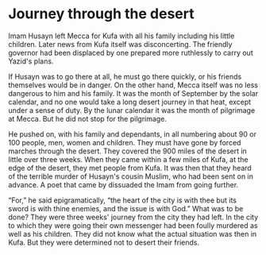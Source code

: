 Journey through the desert
==========================

Imam Husayn left Mecca for Kufa with all his family including his little
children. Later news from Kufa itself was disconcerting. The friendly
governor had been displaced by one prepared more ruthlessly to carry out
Yazid's plans.

If Husayn was to go there at all, he must go there quickly, or his
friends themselves would be in danger. On the other hand, Mecca itself
was no less dangerous to him and his family. It was the month of
September by the solar calendar, and no one would take a long desert
journey in that heat, except under a sense of duty. By the lunar
calendar it was the month of pilgrimage at Mecca. But he did not stop
for the pilgrimage.

He pushed on, with his family and dependants, in all numbering about 90
or 100 people, men, women and children. They must have gone by forced
marches through the desert. They covered the 900 miles of the desert in
little over three weeks. When they came within a few miles of Kufa, at
the edge of the desert, they met people from Kufa. It was then that they
heard of the terrible murder of Husayn's cousin Muslim, who had been
sent on in advance. A poet that came by dissuaded the Imam from going
further.

“For,” he said epigramatically, “the heart of the city is with thee but
its sword is with thine enemies, and the issue is with God.” What was to
be done? They were three weeks' journey from the city they had left. In
the city to which they were going their own messenger had been foully
murdered as well as his children. They did not know what the actual
situation was then in Kufa. But they were determined not to desert their
friends.


